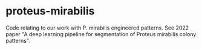 # proteus-mirabilis

Code relating to our work with P. mirabilis engineered patterns. See 2022 paper "A deep learning pipeline for segmentation of Proteus mirabilis colony patterns". 
